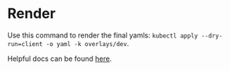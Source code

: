 # Render

Use this command to render the final yamls: `kubectl apply --dry-run=client -o yaml -k overlays/dev`.

Helpful docs can be found [here](https://kubectl.docs.kubernetes.io/references/kustomize/kustomization/).